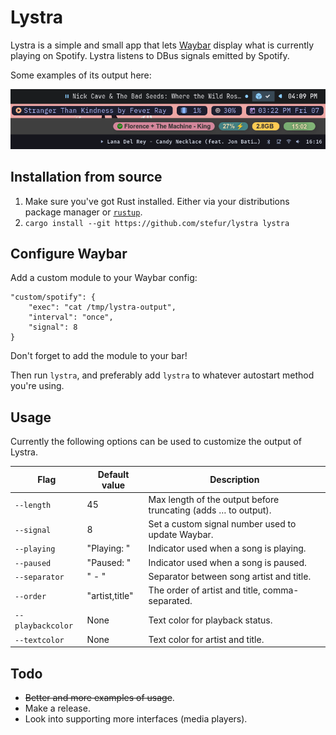# Lystra

Lystra is a simple and small app that lets [Waybar](https://github.com/Alexays/Waybar) display what is currently playing on Spotify. Lystra listens to DBus signals emitted by Spotify.

Some examples of its output here:  
<p align="center">
    <img src="assets/examples.png" alt="Examples">
</p>

## Installation from source
1. Make sure you've got Rust installed. Either via your distributions package manager or [`rustup`](https://rustup.rs/).
2. `cargo install --git https://github.com/stefur/lystra lystra`

## Configure Waybar
Add a custom module to your Waybar config:  
```
"custom/spotify": {
    "exec": "cat /tmp/lystra-output",
    "interval": "once",
    "signal": 8
}
```  
Don't forget to add the module to your bar!

Then run `lystra`, and preferably add `lystra` to whatever autostart method you're using.

## Usage
Currently the following options can be used to customize the output of Lystra.

| Flag | Default value | Description |
| --- | --- | --- |
| `--length` | 45 | Max length of the output before truncating (adds … to output). |
| `--signal` | 8 | Set a custom signal number used to update Waybar. |
| `--playing` | "Playing: " | Indicator used when a song is playing. |
| `--paused` | "Paused: " | Indicator used when a song is paused. |
| `--separator` | " - " | Separator between song artist and title. |
| `--order` | "artist,title" | The order of artist and title, comma-separated. |
| `--playbackcolor` | None | Text color for playback status. |
| `--textcolor` | None | Text color for artist and title. |

## Todo
- ~~Better and more examples of usage~~.
- Make a release.
- Look into supporting more interfaces (media players).